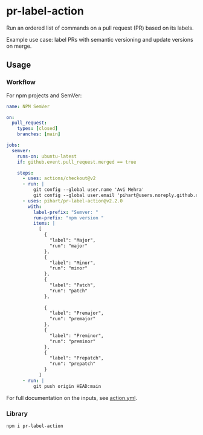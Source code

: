 # pr-label-action

Run an ordered list of commands on a pull request (PR) based on its labels.

Example use case:
label PRs with semantic versioning and update versions on merge.

## Usage

### Workflow

For npm projects and SemVer:

```yaml
name: NPM SemVer

on:
  pull_request:
    types: [closed]
    branches: [main]

jobs:
  semver:
    runs-on: ubuntu-latest
    if: github.event.pull_request.merged == true

    steps:
      - uses: actions/checkout@v2
      - run: |
          git config --global user.name 'Avi Mehra'
          git config --global user.email 'pihart@users.noreply.github.com'
      - uses: pihart/pr-label-action@v2.2.0
        with:
          label-prefix: "Semver: "
          run-prefix: "npm version "
          items: |
            [
              {
                "label": "Major",
                "run": "major"
              },
              {
                "label": "Minor",
                "run": "minor"
              },
              {
                "label": "Patch",
                "run": "patch"
              },
              
              {
                "label": "Premajor",
                "run": "premajor"
              },
              {
                "label": "Preminor",
                "run": "preminor"
              },
              {
                "label": "Prepatch",
                "run": "prepatch"
              }
            ]
      - run: |
          git push origin HEAD:main
```

For full documentation on the inputs, see [action.yml](action.yml).

### Library

```shell
npm i pr-label-action
```
